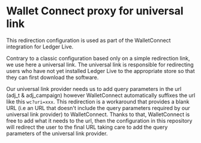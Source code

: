 # Wallet Connect proxy for universal link

This redirection configuration is used as part of the WalletConnect integration for Ledger Live.

Contrary to a classic configuration based only on a simple redirection link, we use here a universal link. The universal link is responsible for redirecting users who have not yet installed Ledger Live to the appropriate store so that they can first download the software.

Our universal link provider needs us to add query parameters in the url (adj_t & adj_campaign) however WalletConnect automatically suffixes the url like this `wc?uri=xxx`. This redirection is a workaround that provides a blank URL (i.e an URL that doesn't include the query parameters required by our universal link provider) to WalletConnect. Thanks to that, WalletConnect is free to add what it needs to the url, then the configuration in this repository will redirect the user to the final URL taking care to add the query parameters of the universal link provider.
